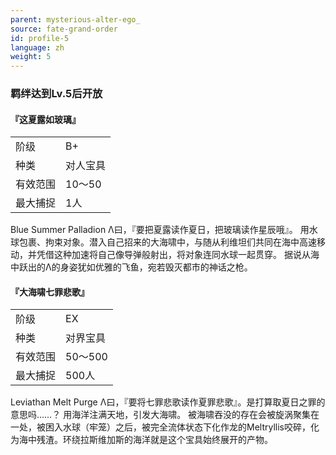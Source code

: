 ```yaml
---
parent: mysterious-alter-ego_
source: fate-grand-order
id: profile-5
language: zh
weight: 5
---
```


### 羁绊达到Lv.5后开放

#### 『这夏露如玻璃』

<table>
  <tr><td>阶级</td><td>B+</td></tr>
  <tr><td>种类</td><td>对人宝具</td></tr>
  <tr><td>有效范围</td><td>10～50</td></tr>
  <tr><td>最大捕捉</td><td>1人</td></tr>
</table>

Blue Summer Palladion
Λ曰，『要把夏露读作夏日，把玻璃读作星辰哦』。
用水球包裹、拘束对象。潜入自己招来的大海啸中，与随从利维坦们共同在海中高速移动，并凭借这种加速将自己像导弹般射出，将对象连同水球一起贯穿。
据说从海中跃出的Λ的身姿犹如优雅的飞鱼，宛若毁灭都市的神话之枪。

#### 『大海啸七罪悲歌』

<table>
  <tr><td>阶级</td><td>EX</td></tr>
  <tr><td>种类</td><td>对界宝具</td></tr>
  <tr><td>有效范围</td><td>50～500</td></tr>
  <tr><td>最大捕捉</td><td>500人</td></tr>
</table>

Leviathan Melt Purge
Λ曰，『要将七罪悲歌读作夏罪悲歌』。是打算取夏日之罪的意思吗……？
用海洋注满天地，引发大海啸。
被海啸吞没的存在会被旋涡聚集在一处，被困入水球（牢笼）之后，被完全流体状态下化作龙的Meltryllis咬碎，化为海中残渣。环绕拉斯维加斯的海洋就是这个宝具始终展开的产物。
